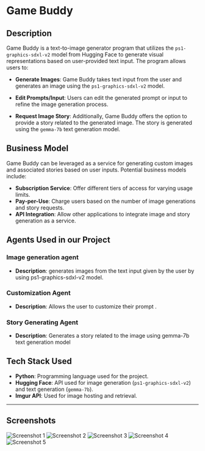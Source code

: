# Game Buddy

## Description
Game Buddy is a text-to-image generator program that utilizes the `ps1-graphics-sdxl-v2` model from Hugging Face to generate visual representations based on user-provided text input. The program allows users to:

- **Generate Images**: Game Buddy takes text input from the user and generates an image using the `ps1-graphics-sdxl-v2` model.
  
- **Edit Prompts/Input**: Users can edit the generated prompt or input to refine the image generation process.
  
- **Request Image Story**: Additionally, Game Buddy offers the option to provide a story related to the generated image. The story is generated using the `gemma-7b` text generation model.


## Business Model
Game Buddy can be leveraged as a service for generating custom images and associated stories based on user inputs. Potential business models include:
- **Subscription Service**: Offer different tiers of access for varying usage limits.
- **Pay-per-Use**: Charge users based on the number of image generations and story requests.
- **API Integration**: Allow other applications to integrate image and story generation as a service.

## Agents Used in our Project

### Image generation agent
- **Description**: generates images from the text input given by the user by using ps1-graphics-sdxl-v2 model.

### Customization Agent
- **Description**: Allows the user to customize their prompt .

### Story Generating Agent
- **Description**: Generates a story related to the image using gemma-7b text generation model

## Tech Stack Used
- **Python**: Programming language used for the project.
- **Hugging Face**: API used for image generation (`ps1-graphics-sdxl-v2`) and text generation (`gemma-7b`).
- **Imgur API**: Used for image hosting and retrieval.


---

## Screenshots

![Screenshot 1](1.jpeg)
![Screenshot 2](2.jpeg)
![Screenshot 3](3.jpeg)
![Screenshot 4](4.jpeg)
![Screenshot 5](5.jpeg)



